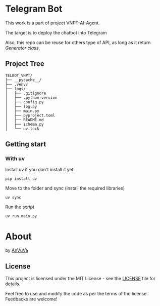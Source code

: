 # Telegram Bot
This work is a part of project VNPT-AI-Agent.

The target is to deploy the chatbot into Telegram

Also, this repo can be reuse for others type of API, as long as it return *Generator class*.

## Project Tree
```
TELBOT_VNPT/
├── __pycache__/
├── .venv/
├── logs/
│   ├── .gitignore
│   ├── .python-version
│   ├── config.py
│   ├── log.py
│   ├── main.py
│   ├── pyproject.toml
│   ├── README.md
│   ├── schema.py
│   └── uv.lock

```
## Getting start
### With uv
Install uv if you don't install it yet
```
pip install uv
```
Move to the folder and sync (install the required libraries)
```
uv sync
```
Run the script
```
uv run main.py
```

# About
by [AnVuVa](https://github.com/AnVuVa)

## License
This project is licensed under the MIT License - see the [LICENSE](LICENSE) file for details.

Feel free to use and modify the code as per the terms of the license. Feedbacks are welcome!
